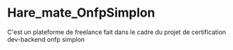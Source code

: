 # Hare_mate_OnfpSimplon
C'est un plateforme de freelance fait dans le cadre du projet de certification dev-backend onfp simplon
